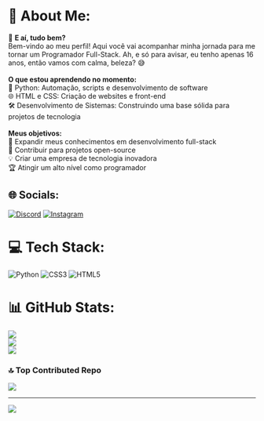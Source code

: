 # 💫 About Me:
👋 <b>E aí, tudo bem?</b><br>Bem-vindo ao meu perfil! Aqui você vai acompanhar minha jornada para me tornar um Programador Full-Stack. Ah, e só para avisar, eu tenho apenas 16 anos, então vamos com calma, beleza? 😅<br><br><b>O que estou aprendendo no momento:</b><br>🐍 Python: Automação, scripts e desenvolvimento de software<br>🌐 HTML e CSS: Criação de websites e front-end<br>🛠️ Desenvolvimento de Sistemas: Construindo uma base sólida para projetos de tecnologia<br><br><b>Meus objetivos:</b><br>🚀 Expandir meus conhecimentos em desenvolvimento full-stack<br>🤝 Contribuir para projetos open-source<br>💡 Criar uma empresa de tecnologia inovadora<br>🏆 Atingir um alto nível como programador


## 🌐 Socials:
[![Discord](https://img.shields.io/badge/Discord-%237289DA.svg?logo=discord&logoColor=white)](https://discord.gg/rafsm1877) [![Instagram](https://img.shields.io/badge/Instagram-%23E4405F.svg?logo=Instagram&logoColor=white)](https://instagram.com/@eurafae_l) 

# 💻 Tech Stack:
![Python](https://img.shields.io/badge/python-3670A0?style=for-the-badge&logo=python&logoColor=ffdd54) ![CSS3](https://img.shields.io/badge/css3-%231572B6.svg?style=for-the-badge&logo=css3&logoColor=white) ![HTML5](https://img.shields.io/badge/html5-%23E34F26.svg?style=for-the-badge&logo=html5&logoColor=white)
# 📊 GitHub Stats:
![](https://github-readme-stats.vercel.app/api?username=Raf088&theme=date_night&hide_border=true&include_all_commits=true&count_private=true)<br/>
![](https://github-readme-streak-stats.herokuapp.com/?user=Raf088&theme=date_night&hide_border=true)<br/>
![](https://github-readme-stats.vercel.app/api/top-langs/?username=Raf088&theme=date_night&hide_border=true&include_all_commits=true&count_private=true&layout=compact)

### 🔝 Top Contributed Repo
![](https://github-contributor-stats.vercel.app/api?username=Raf088&limit=5&theme=dark&combine_all_yearly_contributions=true)

---
[![](https://visitcount.itsvg.in/api?id=Raf088&icon=6&color=11)](https://visitcount.itsvg.in)

<!-- Proudly created with GPRM ( https://gprm.itsvg.in ) -->
